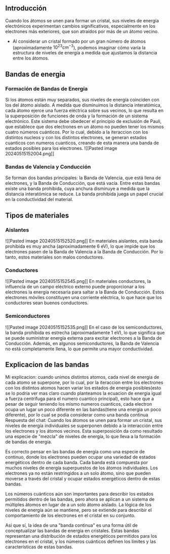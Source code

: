 
## Introducción
Cuando los átomos se unen para formar un cristal, sus niveles de energía electrónicos experimentan cambios significativos, especialmente en los electrones más exteriores, que son atraídos por más de un átomo vecino. 
- Al considerar un cristal formado por un gran número de átomos (aproximadamente $10^{23} cm^{-3}$), podemos imaginar cómo varía la estructura de niveles de energía a medida que ajustamos la distancia entre los átomos.

## Bandas de energia
### Formación de Bandas de Energía
Si los átomos están muy separados, sus niveles de energía coinciden con los del átomo aislado. A medida que disminuimos la distancia interatómica, cada átomo ejerce una fuerza eléctrica sobre sus vecinos, lo que resulta en la superposición de funciones de onda y la formación de un sistema electrónico. Este sistema debe obedecer el principio de exclusión de Pauli, que establece que dos electrones en un átomo no pueden tener los mismos cuatro números cuánticos. Por lo cual, debido a la iteraccion con los distintos nucleos y con los distintos electrones, se generan estados cuanticos con numeros cuanticos, creando de esta manera una banda de estados posibles para los electrones.
![[Pasted image 20240515152004.png]]

### Bandas de Valencia y Conducción
Se forman dos bandas principales: la Banda de Valencia, que está llena de electrones, y la Banda de Conducción, que está vacía. Entre estas bandas existe una banda prohibida, cuya anchura disminuye a medida que la distancia interatómica se reduce. La banda prohibida juega un papel crucial en la conductividad del material.

## Tipos de materiales
### Aislantes
![[Pasted image 20240515152520.png]]
En materiales aislantes, esta banda prohibida es muy ancha (aproximadamente 6 eV), lo que impide que los electrones pasen de la Banda de Valencia a la Banda de Conducción. Por lo tanto, estos materiales son malos conductores.

### Conductores
![[Pasted image 20240515152545.png]]
En materiales conductores, la influencia de un campo eléctrico externo puede proporcionar a los electrones la energía necesaria para saltar a la Banda de Conducción. Estos electrones móviles constituyen una corriente eléctrica, lo que hace que los conductores sean buenos conductores.

### Semiconductores
![[Pasted image 20240515152535.png]]
En el caso de los semiconductores, la banda prohibida es estrecha (aproximadamente 1 eV), lo que significa que se puede suministrar energía externa para excitar electrones a la Banda de Conducción. Además, en algunos semiconductores, la Banda de Valencia no está completamente llena, lo que permite una mayor conductividad.



## Explicacion de las bandas
Mi explicacion:
cuando unimos distintos atomos, cada nivel de energia de cada atomo se superpone, por lo cual, por la iteraccion entre los electrones con los distintos atomos hacen variar los estados de energia posibles(esto se lo podria ver mas claro cuando planteamos la ecuacion de energia igual a fuerza centrifuga para el numero cuantico principal), esto hace que a pesar de seguir teniendo los mismo numeros cuanticos, cada electron ocupa un lugar un poco diferente en las bandas(tiene una energia un poco diferente), por lo cual se podia considerar como una banda continua
Respuesta del chat:
Cuando los átomos se unen para formar un cristal, sus niveles de energía individuales se superponen debido a la interacción entre los electrones y los átomos vecinos. Esta superposición da como resultado una especie de "mezcla" de niveles de energía, lo que lleva a la formación de bandas de energía.

Es correcto pensar en las bandas de energía como una especie de continuo, donde los electrones pueden ocupar una variedad de estados energéticos dentro de cada banda. Cada banda está compuesta por muchos niveles de energía superpuestos de los átomos individuales. Los electrones ya no están restringidos a un solo átomo, sino que pueden moverse a través del cristal y ocupar estados energéticos dentro de estas bandas.

Los números cuánticos aún son importantes para describir los estados permitidos dentro de las bandas, pero ahora se aplican a un sistema de múltiples átomos en lugar de a un solo átomo aislado. La lógica de los niveles de energía aún se mantiene, pero se extiende para describir el comportamiento de los electrones en el cristal en su conjunto.

Así que sí, la idea de una "banda continua" es una forma útil de conceptualizar las bandas de energía en cristales. Estas bandas representan una distribución de estados energéticos permitidos para los electrones en el cristal, y los números cuánticos definen los límites y las características de estas bandas.



